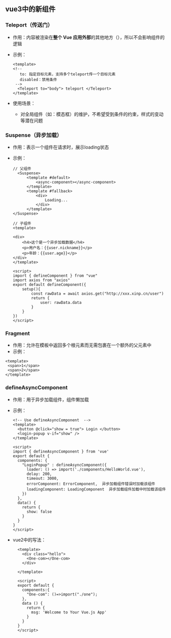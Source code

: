 ## vue3中的新组件

### Teleport（传送门）

- 作用：内容被渲染在**整个 Vue 应用外部**的其他地方（），所以不会影响组件的逻辑
- 示例：

  ```vue
  <template>
  <!--
     to: 指定目标元素，支持多个teleport传一个目标元素
     disabled：禁用条件
   -->
    <Teleport to="body"> teleport </Teleport>
  </template>
  ```

- 使用场景：
  - 对全局组件（如：模态框）的维护，不希望受到条件的约束，样式的变动等潜在问题

### Suspense（异步加载）

- 作用：表示一个组件在请求时，展示loading状态
- 示例：

  ```vue
  // 父组件
    <Suspense>
        <template #default>
            <async-component></async-component>
        </template>
        <template #fallback>
            <div>
                Loading...
            </div>
        </template>
  </Suspense>

  // 子组件
  <template>

  <div>
      <h4>这个是一个异步加载数据</h4>
      <p>用户名：{{user.nickname}}</p>
      <p>年龄：{{user.age}}</p>
  </div>
  </template>

  <script>
  import { defineComponent } from "vue"
  import axios from "axios"
  export default defineComponent({
      setup(){
          const rawData = await axios.get("http://xxx.xinp.cn/user")
          return {
              user: rawData.data
          }
      }
  })
  </script>

  ```

### Fragment

- 作用：允许在模板中返回多个根元素而无需包裹在一个额外的父元素中
- 示例：

 ```vue
 <template>
  <span>1</span>
  <span>2</span>
 </template> 
```

### defineAsyncComponent

- 作用：用于异步加载组件，组件懒加载
- 示例：

  ```vue
  <!-- Use defineAsyncComponent  -->
  <template>
    <button @click="show = true"> Login </button>
    <login-popup v-if="show" />
  </template>

  <script>
  import { defineAsyncComponent } from 'vue'
  export default {
    components: {
      "LoginPopup" : defineAsyncComponent({
        loader: () => import('./components/HelloWorld.vue'),
        delay: 200,
        timeout: 3000,
        errorComponent: ErrorComponent,  异步加载组件错误时加载该组件
        loadingComponent: LoadingComponent  异步加载组件加载中时加载该组件
      })  
    },
    data() {
      return {
        show: false
      }
    }
  }
  </script>

  ```

- vue2中的写法：

  ```vue
    <template>
      <div class="hello">
        <One-com></One-com>
      </div>

    </template>

    <script>
    export default {
      components:{
        "One-com": ()=>import("./one");
      },
      data () {
        return {
          msg: 'Welcome to Your Vue.js App'
        }
      }
    }
    </script>
  ```
